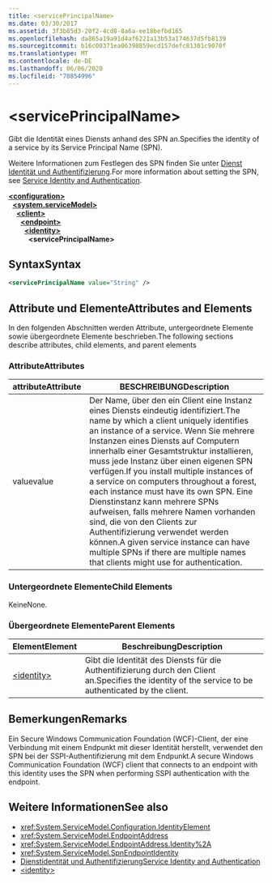 ```yaml
---
title: <servicePrincipalName>
ms.date: 03/30/2017
ms.assetid: 3f3b85d3-20f2-4cd8-8a6a-ee18befbd165
ms.openlocfilehash: da865a19a91d4af6221a13b53a174637d5fb8139
ms.sourcegitcommit: b16c00371ea06398859ecd157defc81301c9070f
ms.translationtype: MT
ms.contentlocale: de-DE
ms.lasthandoff: 06/06/2020
ms.locfileid: "70854996"
---
```

# \<servicePrincipalName>
<span data-ttu-id="367d6-101">Gibt die Identität eines Diensts anhand des SPN an.</span><span class="sxs-lookup"><span data-stu-id="367d6-101">Specifies the identity of a service by its Service Principal Name (SPN).</span></span>  
  
<span data-ttu-id="367d6-102">Weitere Informationen zum Festlegen des SPN finden Sie unter [Dienst Identität und Authentifizierung](../../../wcf/feature-details/service-identity-and-authentication.md).</span><span class="sxs-lookup"><span data-stu-id="367d6-102">For more information about setting the SPN, see [Service Identity and Authentication](../../../wcf/feature-details/service-identity-and-authentication.md).</span></span>  
  
[**\<configuration>**](../configuration-element.md)\
&nbsp;&nbsp;[**\<system.serviceModel>**](system-servicemodel.md)\
&nbsp;&nbsp;&nbsp;&nbsp;[**\<client>**](client.md)\
&nbsp;&nbsp;&nbsp;&nbsp;&nbsp;&nbsp;[**\<endpoint>**](endpoint-of-client.md)\
&nbsp;&nbsp;&nbsp;&nbsp;&nbsp;&nbsp;&nbsp;&nbsp;[**\<identity>**](identity.md)\
&nbsp;&nbsp;&nbsp;&nbsp;&nbsp;&nbsp;&nbsp;&nbsp;&nbsp;&nbsp;**\<servicePrincipalName>**  
  
## <a name="syntax"></a><span data-ttu-id="367d6-103">Syntax</span><span class="sxs-lookup"><span data-stu-id="367d6-103">Syntax</span></span>  
  
```xml  
<servicePrincipalName value="String" />
```  
  
## <a name="attributes-and-elements"></a><span data-ttu-id="367d6-104">Attribute und Elemente</span><span class="sxs-lookup"><span data-stu-id="367d6-104">Attributes and Elements</span></span>  
 <span data-ttu-id="367d6-105">In den folgenden Abschnitten werden Attribute, untergeordnete Elemente sowie übergeordnete Elemente beschrieben.</span><span class="sxs-lookup"><span data-stu-id="367d6-105">The following sections describe attributes, child elements, and parent elements</span></span>  
  
### <a name="attributes"></a><span data-ttu-id="367d6-106">Attribute</span><span class="sxs-lookup"><span data-stu-id="367d6-106">Attributes</span></span>  
  
|<span data-ttu-id="367d6-107">attribute</span><span class="sxs-lookup"><span data-stu-id="367d6-107">Attribute</span></span>|<span data-ttu-id="367d6-108">BESCHREIBUNG</span><span class="sxs-lookup"><span data-stu-id="367d6-108">Description</span></span>|  
|---------------|-----------------|  
|<span data-ttu-id="367d6-109">value</span><span class="sxs-lookup"><span data-stu-id="367d6-109">value</span></span>|<span data-ttu-id="367d6-110">Der Name, über den ein Client eine Instanz eines Diensts eindeutig identifiziert.</span><span class="sxs-lookup"><span data-stu-id="367d6-110">The name by which a client uniquely identifies an instance of a service.</span></span> <span data-ttu-id="367d6-111">Wenn Sie mehrere Instanzen eines Diensts auf Computern innerhalb einer Gesamtstruktur installieren, muss jede Instanz über einen eigenen SPN verfügen.</span><span class="sxs-lookup"><span data-stu-id="367d6-111">If you install multiple instances of a service on computers throughout a forest, each instance must have its own SPN.</span></span> <span data-ttu-id="367d6-112">Eine Dienstinstanz kann mehrere SPNs aufweisen, falls mehrere Namen vorhanden sind, die von den Clients zur Authentifizierung verwendet werden können.</span><span class="sxs-lookup"><span data-stu-id="367d6-112">A given service instance can have multiple SPNs if there are multiple names that clients might use for authentication.</span></span>|  
  
### <a name="child-elements"></a><span data-ttu-id="367d6-113">Untergeordnete Elemente</span><span class="sxs-lookup"><span data-stu-id="367d6-113">Child Elements</span></span>  
 <span data-ttu-id="367d6-114">Keine</span><span class="sxs-lookup"><span data-stu-id="367d6-114">None.</span></span>  
  
### <a name="parent-elements"></a><span data-ttu-id="367d6-115">Übergeordnete Elemente</span><span class="sxs-lookup"><span data-stu-id="367d6-115">Parent Elements</span></span>  
  
|<span data-ttu-id="367d6-116">Element</span><span class="sxs-lookup"><span data-stu-id="367d6-116">Element</span></span>|<span data-ttu-id="367d6-117">Beschreibung</span><span class="sxs-lookup"><span data-stu-id="367d6-117">Description</span></span>|  
|-------------|-----------------|  
|[\<identity>](identity.md)|<span data-ttu-id="367d6-118">Gibt die Identität des Diensts für die Authentifizierung durch den Client an.</span><span class="sxs-lookup"><span data-stu-id="367d6-118">Specifies the identity of the service to be authenticated by the client.</span></span>|  
  
## <a name="remarks"></a><span data-ttu-id="367d6-119">Bemerkungen</span><span class="sxs-lookup"><span data-stu-id="367d6-119">Remarks</span></span>  
 <span data-ttu-id="367d6-120">Ein Secure Windows Communication Foundation (WCF)-Client, der eine Verbindung mit einem Endpunkt mit dieser Identität herstellt, verwendet den SPN bei der SSPI-Authentifizierung mit dem Endpunkt.</span><span class="sxs-lookup"><span data-stu-id="367d6-120">A secure Windows Communication Foundation (WCF) client that connects to an endpoint with this identity uses the SPN when performing SSPI authentication with the endpoint.</span></span>  
  
## <a name="see-also"></a><span data-ttu-id="367d6-121">Weitere Informationen</span><span class="sxs-lookup"><span data-stu-id="367d6-121">See also</span></span>

- <xref:System.ServiceModel.Configuration.IdentityElement>
- <xref:System.ServiceModel.EndpointAddress>
- <xref:System.ServiceModel.EndpointAddress.Identity%2A>
- <xref:System.ServiceModel.SpnEndpointIdentity>
- [<span data-ttu-id="367d6-122">Dienstidentität und Authentifizierung</span><span class="sxs-lookup"><span data-stu-id="367d6-122">Service Identity and Authentication</span></span>](../../../wcf/feature-details/service-identity-and-authentication.md)
- [\<identity>](identity.md)
